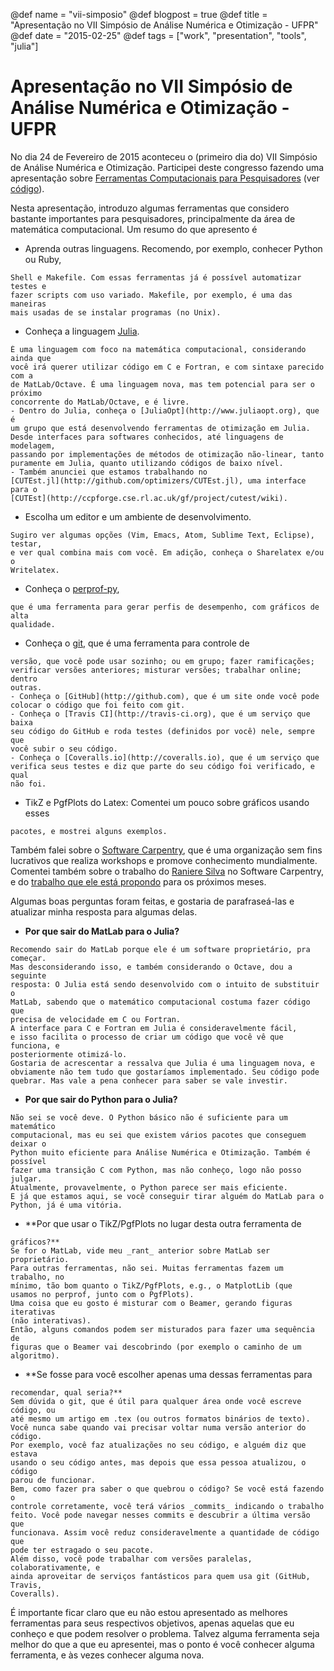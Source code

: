 @def name = "vii-simposio"
@def blogpost = true
@def title = "Apresentação no VII Simpósio de Análise Numérica e Otimização - UFPR"
@def date = "2015-02-25"
@def tags = ["work", "presentation", "tools", "julia"]

# Apresentação no VII Simpósio de Análise Numérica e Otimização - UFPR

No dia 24 de Fevereiro de 2015 aconteceu o (primeiro dia do) VII Simpósio de
Análise Numérica e Otimização.
Participei deste congresso fazendo uma apresentação sobre
[Ferramentas Computacionais para
Pesquisadores]({{local_prefix}}/assets/2015-02-25-vii-simposio.pdf)
(ver [código](http://github.com/abelsiqueira/pres-ferramentas-computacionais)).

Nesta apresentação, introduzo algumas ferramentas que considero bastante
importantes para pesquisadores, principalmente da área de matemática
computacional.
Um resumo do que apresento é

  - Aprenda outras linguagens. Recomendo, por exemplo, conhecer Python ou Ruby,
```
Shell e Makefile. Com essas ferramentas já é possível automatizar testes e
fazer scripts com uso variado. Makefile, por exemplo, é uma das maneiras
mais usadas de se instalar programas (no Unix).
```
  - Conheça a linguagem [Julia](http://www.julialang.org).
```
É uma linguagem com foco na matemática computacional, considerando ainda que
você irá querer utilizar código em C e Fortran, e com sintaxe parecido com a
de MatLab/Octave. É uma linguagem nova, mas tem potencial para ser o próximo
concorrente do MatLab/Octave, e é livre.
- Dentro do Julia, conheça o [JuliaOpt](http://www.juliaopt.org), que é
um grupo que está desenvolvendo ferramentas de otimização em Julia.
Desde interfaces para softwares conhecidos, até linguagens de modelagem,
passando por implementações de métodos de otimização não-linear, tanto
puramente em Julia, quanto utilizando códigos de baixo nível.
- Também anunciei que estamos trabalhando no
[CUTEst.jl](http://github.com/optimizers/CUTEst.jl), uma interface para o
[CUTEst](http://ccpforge.cse.rl.ac.uk/gf/project/cutest/wiki).
```
  - Escolha um editor e um ambiente de desenvolvimento.
```
Sugiro ver algumas opções (Vim, Emacs, Atom, Sublime Text, Eclipse), testar,
e ver qual combina mais com você. Em adição, conheça o Sharelatex e/ou o
Writelatex.
```
  - Conheça o [perprof-py](http://github.com/abelsiqueira/perprof-py),
```
que é uma ferramenta para gerar perfis de desempenho, com gráficos de alta
qualidade.
```
  - Conheça o [git](http://git-scm.com), que é uma ferramenta para controle de
```
versão, que você pode usar sozinho; ou em grupo; fazer ramificações;
verificar versões anteriores; misturar versões; trabalhar online; dentro
outras.
- Conheça o [GitHub](http://github.com), que é um site onde você pode
colocar o código que foi feito com git.
- Conheça o [Travis CI](http://travis-ci.org), que é um serviço que baixa
seu código do GitHub e roda testes (definidos por você) nele, sempre que
você subir o seu código.
- Conheça o [Coveralls.io](http://coveralls.io), que é um serviço que
verifica seus testes e diz que parte do seu código foi verificado, e qual
não foi.
```
  - TikZ e PgfPlots do Latex: Comentei um pouco sobre gráficos usando esses
```
pacotes, e mostrei alguns exemplos.
```

Também falei sobre o [Software Carpentry](http://www.software-carpentry.org),
que é uma organização sem fins lucrativos que realiza workshops e promove
conhecimento mundialmente. Comentei também sobre o trabalho do
[Raniere Silva](http://rgaiacs.com) no Software Carpentry, e do
[trabalho que ele está
propondo](http://catarse.me/pt/programacaocientifica) para os próximos meses.

Algumas boas perguntas foram feitas, e gostaria de parafraseá-las e
atualizar minha resposta para algumas delas.

  - **Por que sair do MatLab para o Julia?**
```
Recomendo sair do MatLab porque ele é um software proprietário, pra começar.
Mas desconsiderando isso, e também considerando o Octave, dou a seguinte
resposta: O Julia está sendo desenvolvido com o intuito de substituir o
MatLab, sabendo que o matemático computacional costuma fazer código que
precisa de velocidade em C ou Fortran.
A interface para C e Fortran em Julia é consideravelmente fácil,
e isso facilita o processo de criar um código que você vê que funciona, e
posteriormente otimizá-lo.
Gostaria de acrescentar a ressalva que Julia é uma linguagem nova, e
obviamente não tem tudo que gostaríamos implementado. Seu código pode
quebrar. Mas vale a pena conhecer para saber se vale investir.
```
  - **Por que sair do Python para o Julia?**
```
Não sei se você deve. O Python básico não é suficiente para um matemático
computacional, mas eu sei que existem vários pacotes que conseguem deixar o
Python muito eficiente para Análise Numérica e Otimização. Também é possível
fazer uma transição C com Python, mas não conheço, logo não posso julgar.
Atualmente, provavelmente, o Python parece ser mais eficiente.
E já que estamos aqui, se você conseguir tirar alguém do MatLab para o
Python, já é uma vitória.
```
  - **Por que usar o TikZ/PgfPlots no lugar desta outra ferramenta de
```
gráficos?**
Se for o MatLab, vide meu _rant_ anterior sobre MatLab ser proprietário.
Para outras ferramentas, não sei. Muitas ferramentas fazem um trabalho, no
mínimo, tão bom quanto o TikZ/PgfPlots, e.g., o MatplotLib (que
usamos no perprof, junto com o PgfPlots).
Uma coisa que eu gosto é misturar com o Beamer, gerando figuras iterativas
(não interativas).
Então, alguns comandos podem ser misturados para fazer uma sequência de
figuras que o Beamer vai descobrindo (por exemplo o caminho de um
algoritmo).
```
  - **Se fosse para você escolher apenas uma dessas ferramentas para
```
recomendar, qual seria?**
Sem dúvida o git, que é útil para qualquer área onde você escreve código, ou
até mesmo um artigo em .tex (ou outros formatos binários de texto).
Você nunca sabe quando vai precisar voltar numa versão anterior do código.
Por exemplo, você faz atualizações no seu código, e alguém diz que estava
usando o seu código antes, mas depois que essa pessoa atualizou, o código
parou de funcionar.
Bem, como fazer pra saber o que quebrou o código? Se você está fazendo o
controle corretamente, você terá vários _commits_ indicando o trabalho
feito. Você pode navegar nesses commits e descubrir a última versão que
funcionava. Assim você reduz consideravelmente a quantidade de código que
pode ter estragado o seu pacote.
Além disso, você pode trabalhar com versões paralelas, colaborativamente, e
ainda aproveitar de serviços fantásticos para quem usa git (GitHub, Travis,
Coveralls).
```

É importante ficar claro que eu não estou apresentado as melhores ferramentas
para seus respectivos objetivos, apenas aquelas que eu conheço e que podem
resolver o problema. Talvez alguma ferramenta seja melhor do que a que eu
apresentei, mas o ponto é você conhecer alguma ferramenta, e às vezes conhecer
alguma nova.
